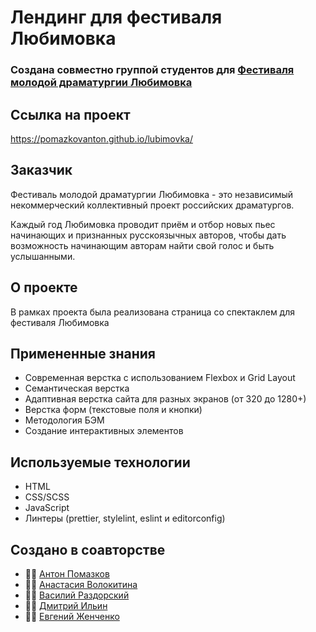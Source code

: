 # Лендинг для фестиваля Любимовка

### Создана совместно группой студентов для [Фестиваля молодой драматургии Любимовка](https://lubimovka.ru/)

## Ссылка на проект

https://pomazkovanton.github.io/lubimovka/

## Заказчик

Фестиваль молодой драматургии Любимовка - это независимый некоммерческий коллективный проект российских драматургов.

Каждый год Любимовка проводит приём и отбор новых пьес начинающих и признанных русскоязычных авторов, чтобы дать возможность начинающим авторам найти свой голос и быть услышанными.

## О проекте

В рамках проекта была реализована страница со спектаклем для фестиваля Любимовка

## Примененные знания

- Современная верстка с использованием Flexbox и Grid Layout
- Семантическая верстка
- Адаптивная верстка сайта для разных экранов (от 320 до 1280+)
- Верстка форм (текстовые поля и кнопки)
- Методология БЭМ
- Создание интерактивных элементов

## Используемые технологии

- HTML
- CSS/SCSS
- JavaScript
- Линтеры (prettier, stylelint, eslint и editorconfig)

## Создано в соавторстве

- 👨‍💻 [Антон Помазков](https://github.com/pomazkovanton)
- 👩‍💻 [Анастасия Волокитина](https://github.com/Anastasiy-alt)
- 👨‍💻 [Василий Раздорский](https://github.com/VasilyRazdorsky)
- 👨‍💻 [Дмитрий Ильин](https://github.com/Ilin-Dmitry)
- 👨‍💻 [Евгений Женченко](https://github.com/Frosteel27)
